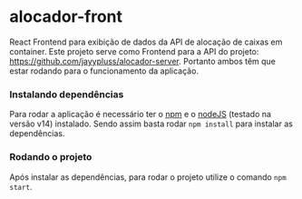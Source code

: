 # alocador-front
React Frontend para exibição de dados da API de alocação de caixas em container.
Este projeto serve como Frontend para a API do projeto: https://github.com/jayypluss/alocador-server.
Portanto ambos têm que estar rodando para o funcionamento da aplicação.


### Instalando dependências
Para rodar a aplicação é necessário ter o [npm](https://www.npmjs.com/) e o [nodeJS](https://nodejs.org/en/) (testado na versão v14) instalado.
Sendo assim basta rodar
`npm install`
para instalar as dependências.


### Rodando o projeto

Após instalar as dependências, para rodar o projeto utilize o comando
`npm start`.
